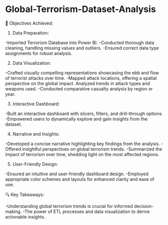 # Global-Terrorism-Dataset-Analysis
🚀 Objectives Achieved:

1. Data Preparation:

-Imported Terrorism Database into Power BI.
-Conducted thorough data cleaning, handling missing values and outliers.
-Ensured correct data type assignments for robust analysis.

2. Data Visualization:

-Crafted visually compelling representations showcasing the ebb and flow of terrorist attacks over time.
-Mapped attack locations, offering a spatial perspective on the global impact.
Analyzed trends in attack types and weapons used.
-Conducted comparative casualty analysis by region or year.

3. Interactive Dashboard:

-Built an interactive dashboard with slicers, filters, and drill-through options.
-Empowered users to dynamically explore and gain insights from the dataset.

4. Narrative and Insights:

-Developed a concise narrative highlighting key findings from the analysis.
-Offered insightful perspectives on global terrorism trends.
-Summarized the impact of terrorism over time, shedding light on the most affected regions.

5. User-Friendly Design:

-Ensured an intuitive and user-friendly dashboard design.
-Employed appropriate color schemes and layouts for enhanced clarity and ease of use.

🔍 Key Takeaways:

-Understanding global terrorism trends is crucial for informed decision-making.
-The power of ETL processes and data visualization to derive actionable insights.
